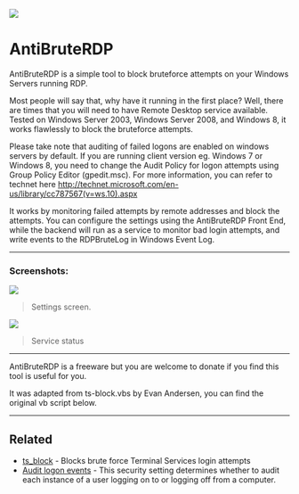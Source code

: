 ![](https://blog.yusri.com.my/wp-content/uploads/2014/05/antibrute-817x320.jpg)
# AntiBruteRDP
AntiBruteRDP is a simple tool to block bruteforce attempts on your Windows Servers running RDP.

Most people will say that, why have it running in the first place? Well, there are times that you will need to have Remote Desktop service available. Tested on Windows Server 2003, Windows Server 2008, and Windows 8, it works flawlessly to block the bruteforce attempts.

Please take note that auditing of failed logons are enabled on windows servers by default. If you are running client version eg. Windows 7 or Windows 8, you need to change the Audit Policy for logon attempts using Group Policy Editor (gpedit.msc). For more information, you can refer to technet here http://technet.microsoft.com/en-us/library/cc787567(v=ws.10).aspx

It works by monitoring failed attempts by remote addresses and block the attempts. You can configure the settings using the AntiBruteRDP Front End, while the backend will run as a service to monitor bad login attempts, and write events to the RDPBruteLog in Windows Event Log.

----
### Screenshots:

![](https://blog.yusri.com.my/wp-content/uploads/2014/05/1-MainSettings.png)

> Settings screen.

![](https://blog.yusri.com.my/wp-content/uploads/2014/05/2-SerciveCOnfig.png)

> Service status

----
AntiBruteRDP is a freeware but you are welcome to donate if you find this tool is useful for you.

It was adapted from ts-block.vbs by Evan Andersen, you can find the original vb script below.

----
## Related

- [ts_block](https://github.com/EvanAnderson/ts_block/) - Blocks brute force Terminal Services login attempts
- [Audit logon events](http://technet.microsoft.com/en-us/library/cc787567(v=ws.10).aspx) - This security setting determines whether to audit each instance of a user logging on to or logging off from a computer.


